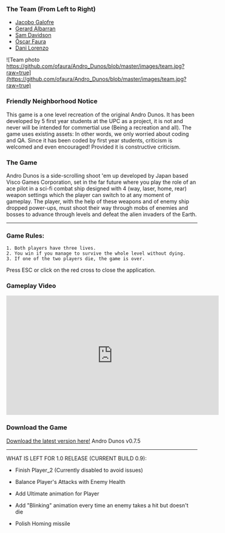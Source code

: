 ﻿### The Team (From Left to Right)
* [Jacobo Galofre](https://github.com/sherzock)
* [Gerard Albarran](https://github.com/GAPIntoTheGame)
* [Sam Davidson](https://github.com/samuelkurtdavidson)
* [Òscar Faura](https://github.com/ofaura)
* [Dani Lorenzo](https://github.com/DLorenzoLaguno17)


![Team photo https://github.com/ofaura/Andro_Dunos/blob/master/images/team.jpg?raw=true](https://github.com/ofaura/Andro_Dunos/blob/master/images/team.jpg?raw=true)


### Friendly Neighborhood Notice

This game is a one level recreation of the original Andro Dunos. It has been developed by 5 first year students at the UPC as a project,
it is not and never will be intended for commertial use (Being a recreation and all). The game uses existing assets: In other words, we only worried about coding and QA.
Since it has been coded by first year students, criticism is welcomed and even encouraged! Provided it is constructive criticism.

### The Game

Andro Dunos is a side-scrolling shoot 'em up developed by Japan based Visco Games Corporation, set in the far future
where you play the role of an ace pilot in a sci-fi combat ship designed with 4 (way, laser, 
home, rear) weapon settings which the player can switch to at any moment of gameplay. The player, with the help 
of these weapons and of enemy ship dropped power-ups, must shoot their way through mobs of enemies and bosses
to advance through levels and defeat the alien invaders of the Earth.

***

### Game Rules:

	1. Both players have three lives.
	2. You win if you manage to survive the whole level without dying.
	3. If one of the two players die, the game is over.

Press ESC or click on the red cross to close the application.

### Gameplay Video

<!-- blank line -->
<iframe width="560" height="315" src="https://www.youtube.com/embed/nvxHr527PE0" frameborder="0" allow="autoplay; encrypted-media" allowfullscreen></iframe>
<!-- blank line -->


### Download the Game

[Download the latest version here!](https://github.com/ofaura/Andro_Dunos/releases/tag/v.1.0)
Andro Dunos v0.7.5

---------------------------------------------
WHAT IS LEFT FOR 1.0 RELEASE (CURRENT BUILD 0.9):

- Finish Player_2 (Currently disabled to avoid issues)

- Balance Player's Attacks with Enemy Health

- Add Ultimate animation for Player

- Add "Blinking" animation every time an enemy takes a hit but doesn't die

- Polish Homing missile